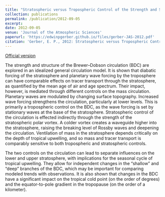 ```yaml
---
title: "Stratospheric versus Tropospheric Control of the Strength and Structure of the Brewer–Dobson Circulation"
collection: publications
permalink: /publication/2012-09-05
excerpt: 
date: 2012-09-05
venue: 'Journal of the Atmospheric Sciences'
paperurl: 'https://edwinpgerber.github.io/files/gerber-JAS-2012.pdf'
citation: 'Gerber, E. P., 2012: Stratospheric versus Tropospheric Control of the Strength and Structure of the Brewer-Dobson Circulation. <i>J. Atmos. Sci.</i>, <b>69</b>, 2857-2877, doi:10.1175/JAS-D-11-0341.1.'
---
```


[Official version](https://doi.org/10.1175/JAS-D-11-0341.1)

The strength and structure of the Brewer–Dobson circulation (BDC) are explored in an idealized general circulation model. It is shown that diabatic forcing of the stratosphere and planetary wave forcing by the troposphere can have comparable effects on tracer transport through the stratosphere, as quantified by the mean age of air and age spectrum. Their impact, however, is mediated through different controls on the mass circulation. Planetary waves are modulated by changing surface topography. Increased wave forcing strengthens the circulation, particularly at lower levels. This is primarily a tropospheric control on the BDC, as the wave forcing is set by stationary waves at the base of the stratosphere. Stratospheric control of the circulation is effected indirectly through the strength of the stratospheric polar vortex. A colder vortex creates a waveguide higher into the stratosphere, raising the breaking level of Rossby waves and deepening the circulation. Ventilation of mass in the stratosphere depends critically on the depth of tropical upwelling, and so mass and tracer transport is comparably sensitive to both tropospheric and stratospheric controls.

The two controls on the circulation can lead to separate influences on the lower and upper stratosphere, with implications for the seasonal cycle of tropical upwelling. They allow for independent changes in the “shallow” and “deep” branches of the BDC, which may be important for comparing modeled trends with observations. It is also shown that changes in the BDC have a significant impact on the tropical cold point (on the order of degrees) and the equator-to-pole gradient in the tropopause (on the order of a kilometer).
